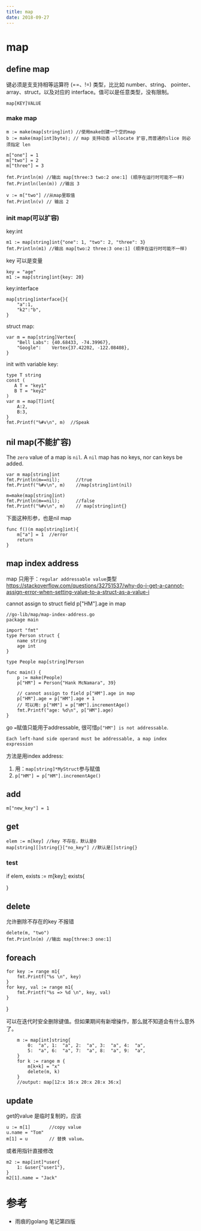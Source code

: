 ```yaml
---
title: map
date: 2018-09-27
---
```

# map

## define map
键必须是⽀支持相等运算符 (==、!=) 类型，⽐比如 number、string、 pointer、array、struct，以及对应的 interface。值可以是任意类型，没有限制。

    map[KEY]VALUE

### make map

    m := make(map[string]int) //使用make创建一个空的map
    b := make(map[int]byte); // map 支持动态 allocate 扩容,而普通的slice 则必须指定 len

    m["one"] = 1
    m["two"] = 2
    m["three"] = 3

    fmt.Println(m) //输出 map[three:3 two:2 one:1] (顺序在运行时可能不一样)
    fmt.Println(len(m)) //输出 3

    v := m["two"] //从map里取值
    fmt.Println(v) // 输出 2

### init map(可以扩容)
key:int

    m1 := map[string]int{"one": 1, "two": 2, "three": 3}
    fmt.Println(m1) //输出 map[two:2 three:3 one:1] (顺序在运行时可能不一样)

key 可以是变量

    key = "age"
    m1 := map[string]int{key: 20}

key:interface

    map[string]interface{}{
        "a":1,
        "k2":"b",
    }

struct map:

    var m = map[string]Vertex{
    	"Bell Labs": {40.68433, -74.39967},
    	"Google":    Vertex{37.42202, -122.08408},
    }

init with variable key:

    type T string
    const (
       A T = "key1"
       B T = "key2"
    )
    var m = map[T]int{
        A:2,
        B:3,
    }
    fmt.Printf("%#v\n", m)  //Speak

## nil map(不能扩容)
The `zero` value of a map is `nil`. A `nil` map has no keys, nor can keys be added.

    var m map[string]int
    fmt.Println(m==nil);      //true
    fmt.Printf("%#v\n", m)    //map[string]int(nil)

    m=make(map[string]int)
    fmt.Println(m==nil);      //false
    fmt.Printf("%#v\n", m)    // map[string]int{}

下面这种形参，也是nil map

    func f()(m map[string]int){
        m["a"] = 1  //error
        return
    }

## map index address
map 只用于：`regular addressable value`类型
https://stackoverflow.com/questions/32751537/why-do-i-get-a-cannot-assign-error-when-setting-value-to-a-struct-as-a-value-i

cannot assign to struct field p["HM"].age in map

    //go-lib/map/map-index-address.go
    package main

    import "fmt"
    type Person struct {
        name string
        age int
    }

    type People map[string]Person

    func main() {
        p := make(People)
        p["HM"] = Person{"Hank McNamara", 39}

        // cannot assign to field p["HM"].age in map
        p["HM"].age = p["HM"].age + 1
        // 可以用: p["HM"] = p["HM"].incrementAge()
        fmt.Printf("age: %d\n", p["HM"].age)
    }

go `=`赋值只能用于addressable, 很可惜`p["HM"] is not addressable`.

    Each left-hand side operand must be addressable, a map index expression

方法是用index address:
1. 用：`map[string]*MyStruct`参与赋值
2. `p["HM"] = p["HM"].incrementAge()`

## add
    m["new_key"] = 1

## get

    elem := m[key] //key 不存在，默认是0
    map[string][]string{}["no_key"] //默认是[]string{}

### test

  if elem, exists := m[key]; exists{

  }

## delete
允许删除不存在的key 不报错

    delete(m, "two")
    fmt.Println(m) //输出 map[three:3 one:1]

## foreach

    for key := range m1{
        fmt.Printf("%s \n", key)
    }
    for key, val := range m1{
        fmt.Printf("%s => %d \n", key, val)
    }
}

可以在迭代时安全删除键值。但如果期间有新增操作，那么就不知道会有什么意外了。

        m := map[int]string{
            0:  "a", 1:  "a", 2:  "a", 3:  "a", 4:  "a",
            5:  "a", 6:  "a", 7:  "a", 8:  "a", 9:  "a",
        }
        for k := range m {
            m[k+k] = "x"
            delete(m, k)
        }
        //output: map[12:x 16:x 20:x 28:x 36:x]

## update
get的value 是临时复制的，应该

    u := m[1]       //copy value
    u.name = "Tom"  
    m[1] = u        // 替换 value。

或者用指针直接修改

    m2 := map[int]*user{
        1: &user{"user1"},
    }
    m2[1].name = "Jack"

# 参考
- 雨痕的golang 笔记第四版